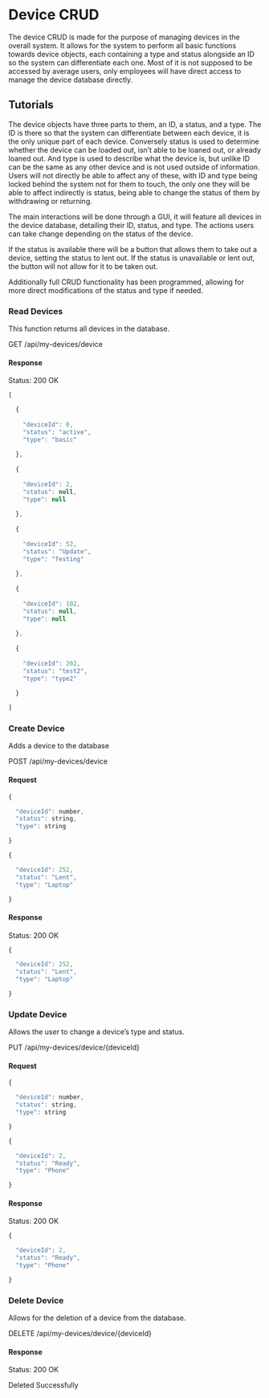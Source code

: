 # Device CRUD

The device CRUD is made for the purpose of managing devices in the overall system. It allows for the system to perform all basic functions towards device objects, each containing a type and status alongside an ID so the system can differentiate each one. Most of it is not supposed to be accessed by average users, only employees will have direct access to manage the device database directly.

## Tutorials

The device objects have three parts to them, an ID, a status, and a type. The ID is there so that the system can differentiate between each device, it is the only unique part of each device. Conversely status is used to determine whether the device can be loaded out, isn’t able to be loaned out, or already loaned out. And type is used to describe what the device is, but unlike ID can be the same as any other device and is not used outside of information. Users will not directly be able to affect any of these, with ID and type being locked behind the system not for them to touch, the only one they will be able to affect indirectly is status, being able to change the status of them by withdrawing or returning.

The main interactions will be done through a GUI, it will feature all devices in the device database, detailing their ID, status, and type. The actions users can take change depending on the status of the device.

If the status is available there will be a button that allows them to take out a device, setting the status to lent out. If the status is unavailable or lent out, the button will not allow for it to be taken out.

Additionally full CRUD functionality has been programmed, allowing for more direct modifications of the status and type if needed.

### Read Devices

This function returns all devices in the database.

GET /api/my-devices/device

#### Response

Status: 200 OK

```javascript
[

  {
  
    "deviceId": 0,
    "status": "active",
    "type": "basic"
  
  },
  
  {
  
    "deviceId": 2,
    "status": null,
    "type": null
  
  },
  
  {
  
    "deviceId": 52,
    "status": "Update",
    "type": "Testing"
  
  },
  
  {
  
    "deviceId": 102,
    "status": null,
    "type": null
  
  },
  
  {
  
    "deviceId": 202,
    "status": "test2",
    "type": "type2"
  
  }

]
```

### Create Device

Adds a device to the database

POST /api/my-devices/device

#### Request

```javascript
{

  "deviceId": number,
  "status": string,
  "type": string

}
```

```javascript
{

  "deviceId": 252,
  "status": "Lent",
  "type": "Laptop"

}
```

#### Response

Status: 200 OK

```javascript
{

  "deviceId": 252,
  "status": "Lent",
  "type": "Laptop"

}
```

### Update Device

Allows the user to change a device’s type and status.

PUT /api/my-devices/device/{deviceId}

#### Request
```javascript
{

  "deviceId": number,
  "status": string,
  "type": string

}
```

```javascript
{

  "deviceId": 2,
  "status": "Ready",
  "type": "Phone"

}
```

#### Response

Status: 200 OK

```javascript
{

  "deviceId": 2,
  "status": "Ready",
  "type": "Phone"

}
```

### Delete Device

Allows for the deletion of a device from the database.

DELETE /api/my-devices/device/{deviceId}

#### Response

Status: 200 OK

Deleted Successfully

